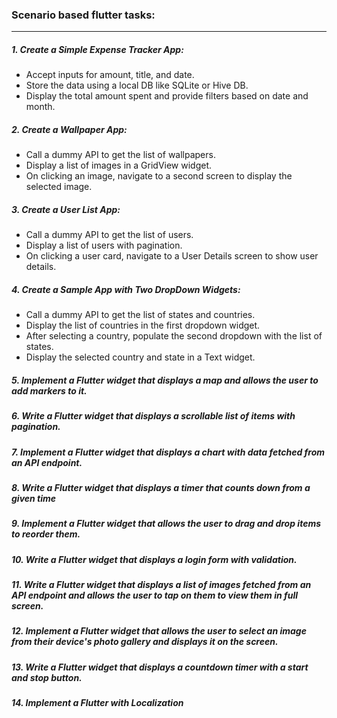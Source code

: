 ### Scenario based flutter tasks:

-------

##### 1. Create a Simple Expense Tracker App:
   - Accept inputs for amount, title, and date.
   - Store the data using a local DB like SQLite or Hive DB.
   - Display the total amount spent and provide filters based on date and month.

##### 2. Create a Wallpaper App:
   - Call a dummy API to get the list of wallpapers.
   - Display a list of images in a GridView widget.
   - On clicking an image, navigate to a second screen to display the selected image.

##### 3. Create a User List App:
   - Call a dummy API to get the list of users.
   - Display a list of users with pagination.
   - On clicking a user card, navigate to a User Details screen to show user details.

##### 4. Create a Sample App with Two DropDown Widgets:
   - Call a dummy API to get the list of states and countries.
   - Display the list of countries in the first dropdown widget.
   - After selecting a country, populate the second dropdown with the list of states.
   - Display the selected country and state in a Text widget.

##### 5. Implement a Flutter widget that displays a map and allows the user to add markers to it.

##### 6. Write a Flutter widget that displays a scrollable list of items with pagination.

##### 7. Implement a Flutter widget that displays a chart with data fetched from an API endpoint.

##### 8. Write a Flutter widget that displays a timer that counts down from a given time

##### 9. Implement a Flutter widget that allows the user to drag and drop items to reorder them.

##### 10. Write a Flutter widget that displays a login form with validation.

##### 11. Write a Flutter widget that displays a list of images fetched from an API endpoint and allows the user to tap on them to view them in full screen.

##### 12. Implement a Flutter widget that allows the user to select an image from their device's photo gallery and displays it on the screen.

##### 13. Write a Flutter widget that displays a countdown timer with a start and stop button.

##### 14. Implement a Flutter with Localization

